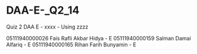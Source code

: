 # DAA-E-_Q2_14
Quiz 2 DAA E - xxxx - Using zzzz

05111940000026	Fais Rafli Akbar Hidya -	E
05111940000159	Salman Damai Alfariq -	E
05111940000165	Rihan Farih Bunyamin -	E

